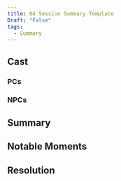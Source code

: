 ```yaml
---
title: 04 Session Summary Template
Draft: "False"
tags:
  - Summary
---
```

## Cast

### PCs

### NPCs

## Summary

## Notable Moments

## Resolution
